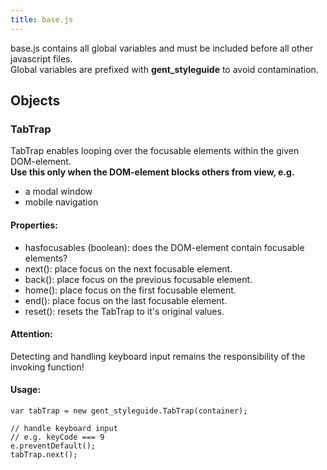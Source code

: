 ```yaml
---
title: base.js
---
```


base.js contains all global variables and must be included before all other javascript files.  
Global variables are prefixed with **gent_styleguide** to avoid contamination.

## Objects

### TabTrap

TabTrap enables looping over the focusable elements within the given DOM-element.  
**Use this only when the DOM-element blocks others from view, e.g.**

* a modal window
* mobile navigation

#### Properties:

* hasfocusables (boolean): does the DOM-element contain focusable elements?
* next(): place focus on the next focusable element.
* back(): place focus on the previous focusable element.
* home(): place focus on the first focusable element.
* end(): place focus on the last focusable element.
* reset(): resets the TabTrap to it's original values.

#### Attention:

Detecting and handling keyboard input remains the responsibility of the invoking function!

#### Usage: 
```
var tabTrap = new gent_styleguide.TabTrap(container);

// handle keyboard input
// e.g. keyCode === 9
e.preventDefault();
tabTrap.next();


```